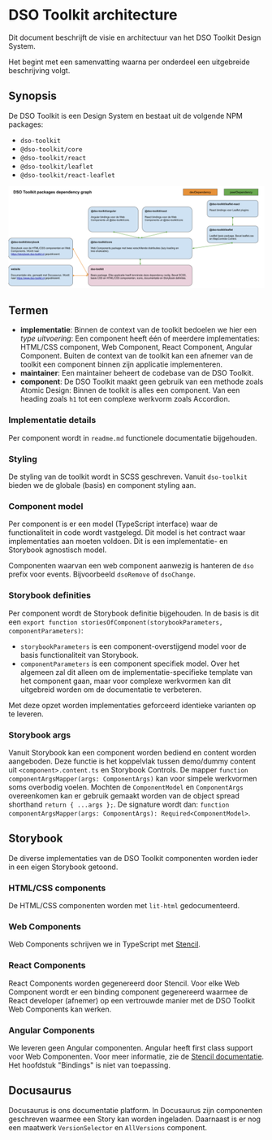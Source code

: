 # DSO Toolkit architecture

Dit document beschrijft de visie en architectuur van het DSO Toolkit Design System.

Het begint met een samenvatting waarna per onderdeel een uitgebreide beschrijving volgt.

## Synopsis

De DSO Toolkit is een Design System en bestaat uit de volgende NPM packages:

- `dso-toolkit`
- `@dso-toolkit/core`
- `@dso-toolkit/react`
- `@dso-toolkit/leaflet`
- `@dso-toolkit/react-leaflet`

![DSO Toolkit dependency graph](dependency-graph.svg)

## Termen

- **implementatie**: Binnen de context van de toolkit bedoelen we hier een _type uitvoering_: Een component heeft één of meerdere implementaties: HTML/CSS component, Web Component, React Component, Angular Component. Buiten de context van de toolkit kan een afnemer van de toolkit een component binnen zijn applicatie implementeren.
- **maintainer**: Een maintainer beheert de codebase van de DSO Toolkit.
- **component**: De DSO Toolkit maakt geen gebruik van een methode zoals Atomic Design: Binnen de toolkit is alles een component. Van een heading zoals `h1` tot een complexe werkvorm zoals Accordion.

### Implementatie details

Per component wordt in `readme.md` functionele documentatie bijgehouden.

### Styling

De styling van de toolkit wordt in SCSS geschreven. Vanuit `dso-toolkit` bieden we de globale (basis) en component styling aan.

### Component model

Per component is er een model (TypeScript interface) waar de functionaliteit in code wordt vastgelegd. Dit model is het contract waar implementaties aan moeten voldoen. Dit is een implementatie- en Storybook agnostisch model.

Componenten waarvan een web component aanwezig is hanteren de `dso` prefix voor events. Bijvoorbeeld `dsoRemove` of `dsoChange`.

### Storybook definities

Per component wordt de Storybook definitie bijgehouden. In de basis is dit een `export function storiesOfComponent(storybookParameters, componentParameters)`:

- `storybookParameters` is een component-overstijgend model voor de basis functionaliteit van Storybook.
- `componentParameters` is een component specifiek model. Over het algemeen zal dit alleen om de implementatie-specifieke template van het component gaan, maar voor complexe werkvormen kan dit uitgebreid worden om de documentatie te verbeteren.

Met deze opzet worden implementaties geforceerd identieke varianten op te leveren.

### Storybook args

Vanuit Storybook kan een component worden bediend en content worden aangeboden. Deze functie is het koppelvlak tussen demo/dummy content uit `<component>.content.ts` en Storybook Controls. De mapper `function componentArgsMapper(args: ComponentArgs)` kan voor simpele werkvormen soms overbodig voelen. Mochten de `ComponentModel` en `ComponentArgs` overeenkomen kan er gebruik gemaakt worden van de object spread shorthand `return { ...args };`. De signature wordt dan: `function componentArgsMapper(args: ComponentArgs): Required<ComponentModel>`.

## Storybook

De diverse implementaties van de DSO Toolkit componenten worden ieder in een eigen Storybook getoond.

### HTML/CSS components

De HTML/CSS componenten worden met `lit-html` gedocumenteerd.

### Web Components

Web Components schrijven we in TypeScript met [Stencil](https://stenciljs.com/).

### React Components

React Components worden gegenereerd door Stencil. Voor elke Web Component wordt er een binding component gegenereerd waarmee de React developer (afnemer) op een vertrouwde manier met de DSO Toolkit Web Components kan werken.

### Angular Components

We leveren geen Angular componenten. Angular heeft first class support voor Web Componenten. Voor meer informatie, zie de [Stencil documentatie](https://github.com/ionic-team/stencil-site/blob/f9289b0d52b13576b2dfcbdf4166e5f1aebb33e2/src/docs/framework-integration/angular.md#angular). Het hoofdstuk "Bindings" is niet van toepassing.

## Docusaurus

Docusaurus is ons documentatie platform. In Docusaurus zijn componenten geschreven waarmee een Story kan worden ingeladen. Daarnaast is er nog een maatwerk `VersionSelector` en `AllVersions` component.
